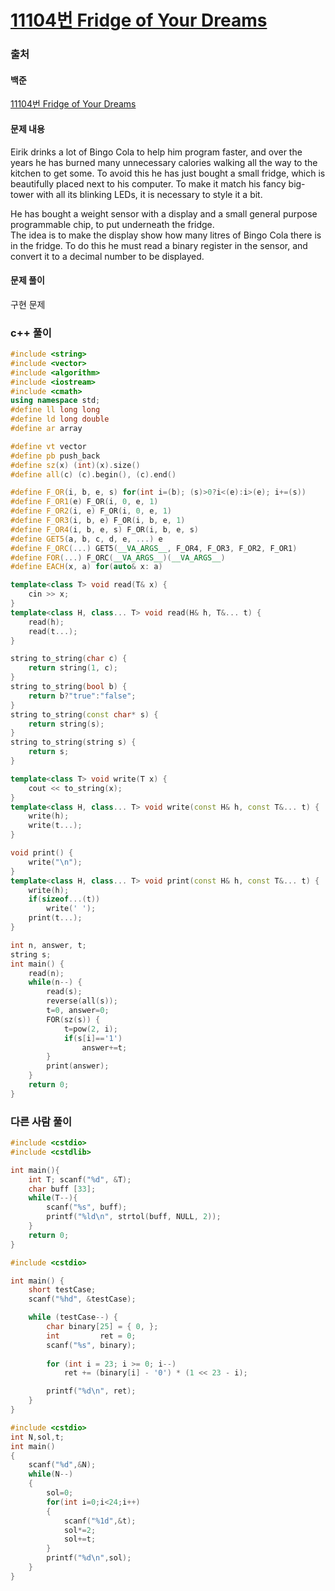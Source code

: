 # [11104번 Fridge of Your Dreams](https://www.acmicpc.net/problem/11104)

### 출처
#### 백준
[11104번 Fridge of Your Dreams](https://www.acmicpc.net/problem/11104)

#### 문제 내용
Eirik drinks a lot of Bingo Cola to help him program faster, and over the years he has burned many unnecessary calories walking all the way to the kitchen to get some. To avoid this he has just bought a small fridge, which is beautifully placed next to his computer. To make it match his fancy big-tower with all its blinking LEDs, it is necessary to style it a bit.  

He has bought a weight sensor with a display and a small general purpose programmable chip, to put underneath the fridge.  
The idea is to make the display show how many litres of Bingo Cola there is in the fridge. To do this he must read a binary register in the sensor, and convert it to a decimal number to be displayed.

#### 문제 풀이
구현 문제

### c++ 풀이
```c++
#include <string>
#include <vector>
#include <algorithm>
#include <iostream>
#include <cmath>
using namespace std;
#define ll long long
#define ld long double
#define ar array

#define vt vector
#define pb push_back
#define sz(x) (int)(x).size()
#define all(c) (c).begin(), (c).end()

#define F_OR(i, b, e, s) for(int i=(b); (s)>0?i<(e):i>(e); i+=(s))
#define F_OR1(e) F_OR(i, 0, e, 1)
#define F_OR2(i, e) F_OR(i, 0, e, 1)
#define F_OR3(i, b, e) F_OR(i, b, e, 1)
#define F_OR4(i, b, e, s) F_OR(i, b, e, s)
#define GET5(a, b, c, d, e, ...) e
#define F_ORC(...) GET5(__VA_ARGS__, F_OR4, F_OR3, F_OR2, F_OR1)
#define FOR(...) F_ORC(__VA_ARGS__)(__VA_ARGS__)
#define EACH(x, a) for(auto& x: a)

template<class T> void read(T& x) {
	cin >> x;
}
template<class H, class... T> void read(H& h, T&... t) {
	read(h);
	read(t...);
}

string to_string(char c) {
	return string(1, c);
}
string to_string(bool b) {
	return b?"true":"false";
}
string to_string(const char* s) {
	return string(s);
}
string to_string(string s) {
	return s;
}

template<class T> void write(T x) {
	cout << to_string(x);
}
template<class H, class... T> void write(const H& h, const T&... t) {
	write(h);
	write(t...);
}

void print() {
	write("\n");
}
template<class H, class... T> void print(const H& h, const T&... t) {
	write(h);
	if(sizeof...(t))
		write(' ');
	print(t...);
}

int n, answer, t;
string s;
int main() {
    read(n);
    while(n--) {
        read(s);
        reverse(all(s));
        t=0, answer=0;
        FOR(sz(s)) {
            t=pow(2, i);
            if(s[i]=='1')
                answer+=t;
        }
        print(answer);
    }
    return 0;
}
```

### 다른 사람 풀이
```c++
#include <cstdio>
#include <cstdlib>

int main(){
    int T; scanf("%d", &T);
    char buff [33];
    while(T--){
        scanf("%s", buff);
        printf("%ld\n", strtol(buff, NULL, 2));
    }
    return 0;
}
```
```c++
#include <cstdio>

int main() {
	short testCase;
	scanf("%hd", &testCase);

	while (testCase--) {
		char binary[25] = { 0, };
		int         ret = 0;
		scanf("%s", binary);
		
		for (int i = 23; i >= 0; i--)
			ret += (binary[i] - '0') * (1 << 23 - i);

		printf("%d\n", ret);
	}
}
```
```c++
#include <cstdio>
int N,sol,t;
int main()
{
	scanf("%d",&N);
	while(N--)
	{
		sol=0;
		for(int i=0;i<24;i++)
		{
			scanf("%1d",&t);
			sol*=2;
			sol+=t;
		}
		printf("%d\n",sol);
	}
}
```
